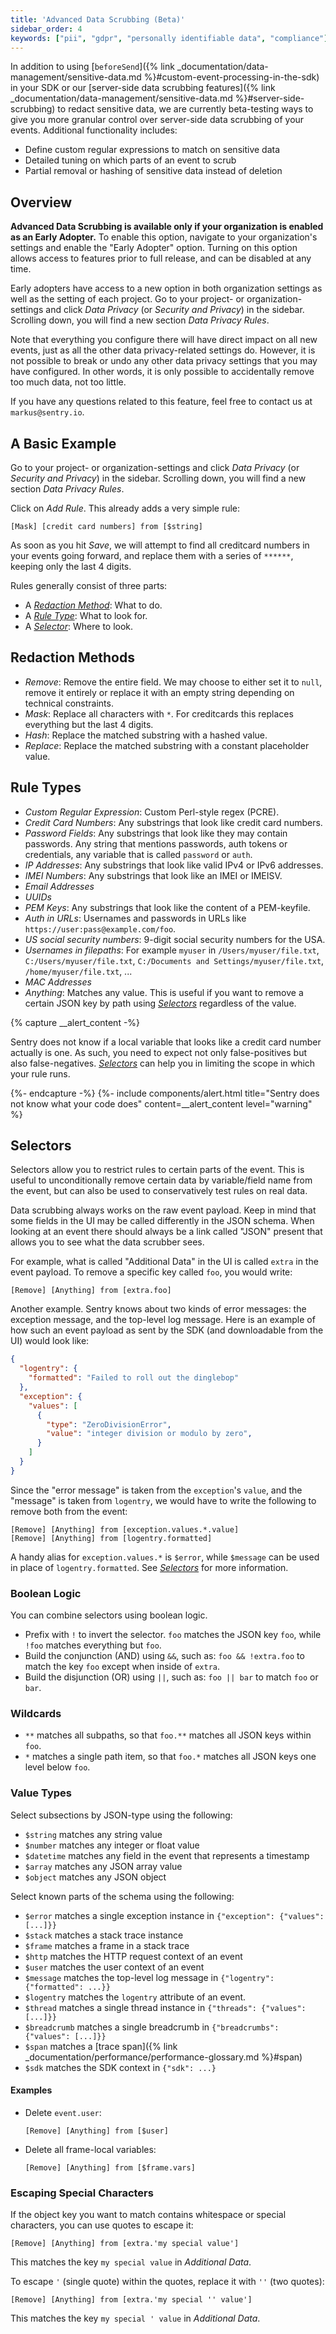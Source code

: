 ```yaml
---
title: 'Advanced Data Scrubbing (Beta)'
sidebar_order: 4
keywords: ["pii", "gdpr", "personally identifiable data", "compliance"]
---
```


In addition to using [`beforeSend`]({% link _documentation/data-management/sensitive-data.md %}#custom-event-processing-in-the-sdk) in your SDK or our [server-side data scrubbing features]({% link _documentation/data-management/sensitive-data.md %}#server-side-scrubbing) to redact sensitive data, we are currently beta-testing ways to give you more granular control over server-side data scrubbing of your events. Additional functionality includes:

* Define custom regular expressions to match on sensitive data
* Detailed tuning on which parts of an event to scrub
* Partial removal or hashing of sensitive data instead of deletion

## Overview

**Advanced Data Scrubbing is available only if your organization is enabled as an Early Adopter.** To enable this option, navigate to your organization's settings and enable the "Early Adopter" option. Turning on this option allows access to features prior to full release, and can be disabled at any time.

Early adopters have access to a new option in both organization settings as well as the setting of each project. Go to your project- or organization-settings and click _Data Privacy_ (or _Security
and Privacy_) in the sidebar. Scrolling down, you will find a new section _Data Privacy Rules_.

Note that everything you configure there will have direct impact on all new events, just as all the other data privacy-related settings do. However, it is not possible to break or undo any other data privacy settings that you may have configured. In other words, it is only possible to accidentally remove too much data, not too little.

If you have any questions related to this feature, feel free to contact us at `markus@sentry.io`.

## A Basic Example

Go to your project- or organization-settings and click _Data Privacy_ (or _Security and Privacy_) in the sidebar. Scrolling down, you will find a new section _Data Privacy Rules_.

Click on _Add Rule_. This already adds a very simple rule:

```
[Mask] [credit card numbers] from [$string]
```

As soon as you hit _Save_, we will attempt to find all creditcard numbers in your events going forward, and replace them with a series of `******`, keeping only the last 4 digits.

Rules generally consist of three parts:

- A [_Redaction Method_](#redaction-methods): What to do.
- A [_Rule Type_](#rule-types): What to look for.
- A [_Selector_](#selectors): Where to look.

## Redaction Methods

- _Remove_: Remove the entire field. We may choose to either set it to `null`, remove it entirely or replace it with an empty string depending on technical constraints.
- _Mask_: Replace all characters with `*`. For creditcards this replaces everything but the last 4 digits.
- _Hash_: Replace the matched substring with a hashed value.
- _Replace_: Replace the matched substring with a constant placeholder value.

## Rule Types

- _Custom Regular Expression_: Custom Perl-style regex (PCRE).
- _Credit Card Numbers_: Any substrings that look like credit card numbers.
- _Password Fields_: Any substrings that look like they may contain passwords. Any string that mentions passwords, auth tokens or credentials, any variable that is called `password` or `auth`.
- _IP Addresses_: Any substrings that look like valid IPv4 or IPv6 addresses.
- _IMEI Numbers_: Any substrings that look like an IMEI or IMEISV.
- _Email Addresses_
- _UUIDs_
- _PEM Keys_: Any substrings that look like the content of a PEM-keyfile.
- _Auth in URLs_: Usernames and passwords in URLs like `https://user:pass@example.com/foo`.
- _US social security numbers_: 9-digit social security numbers for the USA.
- _Usernames in filepaths_: For example `myuser` in `/Users/myuser/file.txt`, `C:/Users/myuser/file.txt`, `C:/Documents and Settings/myuser/file.txt`, `/home/myuser/file.txt`, ...
- _MAC Addresses_
- _Anything_: Matches any value. This is useful if you want to remove a certain JSON key by path using [_Selectors_](#selectors) regardless of the value.

{% capture __alert_content -%}

Sentry does not know if a local variable that looks like a credit card number actually is one. As such, you need to expect not only false-positives but also false-negatives. [_Selectors_](#selectors) can help you in limiting the scope in which your rule runs.

{%- endcapture -%}
{%- include components/alert.html
  title="Sentry does not know what your code does"
  content=__alert_content
  level="warning"
%}


## Selectors

Selectors allow you to restrict rules to certain parts of the event. This is useful to unconditionally remove certain data by variable/field name from the event, but can also be used to conservatively test rules on real data.

Data scrubbing always works on the raw event payload. Keep in mind that some fields in the UI may be called differently in the JSON schema. When looking at an event there should always be a link called "JSON" present that allows you to see what the data scrubber sees.

For example, what is called "Additional Data" in the UI is called `extra` in the event payload. To remove a specific key called `foo`, you would write:

```
[Remove] [Anything] from [extra.foo]
```

Another example. Sentry knows about two kinds of error messages: the exception message, and the top-level log message. Here is an example of how such an event payload as sent by the SDK (and downloadable from the UI) would look like:

```json
{
  "logentry": {
    "formatted": "Failed to roll out the dinglebop"
  },
  "exception": {
    "values": [
      {
        "type": "ZeroDivisionError",
        "value": "integer division or modulo by zero",
      }
    ]
  }
}
```

Since the "error message" is taken from the `exception`'s `value`, and the "message" is taken from `logentry`, we would have to write the following to remove both from the event:

```
[Remove] [Anything] from [exception.values.*.value]
[Remove] [Anything] from [logentry.formatted]
```

A handy alias for `exception.values.*` is `$error`, while `$message` can be used in place of `logentry.formatted`. See [_Selectors_](#selectors) for more information.

### Boolean Logic

You can combine selectors using boolean logic.

* Prefix with `!` to invert the selector. `foo` matches the JSON key `foo`, while `!foo` matches everything but `foo`.
* Build the conjunction (AND) using `&&`, such as: `foo && !extra.foo` to match the key `foo` except when inside of `extra`.
* Build the disjunction (OR) using `||`, such as: `foo || bar` to match `foo` or `bar`.

### Wildcards

* `**` matches all subpaths, so that `foo.**` matches all JSON keys within `foo`.
* `*` matches a single path item, so that `foo.*` matches all JSON keys one level below `foo`.

### Value Types

Select subsections by JSON-type using the following:

* `$string` matches any string value
* `$number` matches any integer or float value
* `$datetime` matches any field in the event that represents a timestamp
* `$array` matches any JSON array value
* `$object` matches any JSON object

Select known parts of the schema using the following:

* `$error` matches a single exception instance in `{"exception": {"values": [...]}}`
* `$stack` matches a stack trace instance
* `$frame` matches a frame in a stack trace
* `$http` matches the HTTP request context of an event
* `$user` matches the user context of an event
* `$message` matches the top-level log message in `{"logentry": {"formatted": ...}}`
* `$logentry` matches the `logentry` attribute of an event.
* `$thread` matches a single thread instance in `{"threads": {"values": [...]}}`
* `$breadcrumb` matches a single breadcrumb in `{"breadcrumbs": {"values": [...]}}`
* `$span` matches a [trace span]({% link _documentation/performance/performance-glossary.md %}#span)
* `$sdk` matches the SDK context in `{"sdk": ...}`

#### Examples

* Delete `event.user`:

  ```
  [Remove] [Anything] from [$user]
  ```

* Delete all frame-local variables:

  ```
  [Remove] [Anything] from [$frame.vars]
  ```

### Escaping Special Characters

If the object key you want to match contains whitespace or special characters, you can use quotes to escape it:

```
[Remove] [Anything] from [extra.'my special value']
```

This matches the key `my special value` in _Additional Data_.

To escape `'` (single quote) within the quotes, replace it with `''` (two quotes):

```
[Remove] [Anything] from [extra.'my special '' value']
```

This matches the key `my special ' value` in _Additional Data_.
